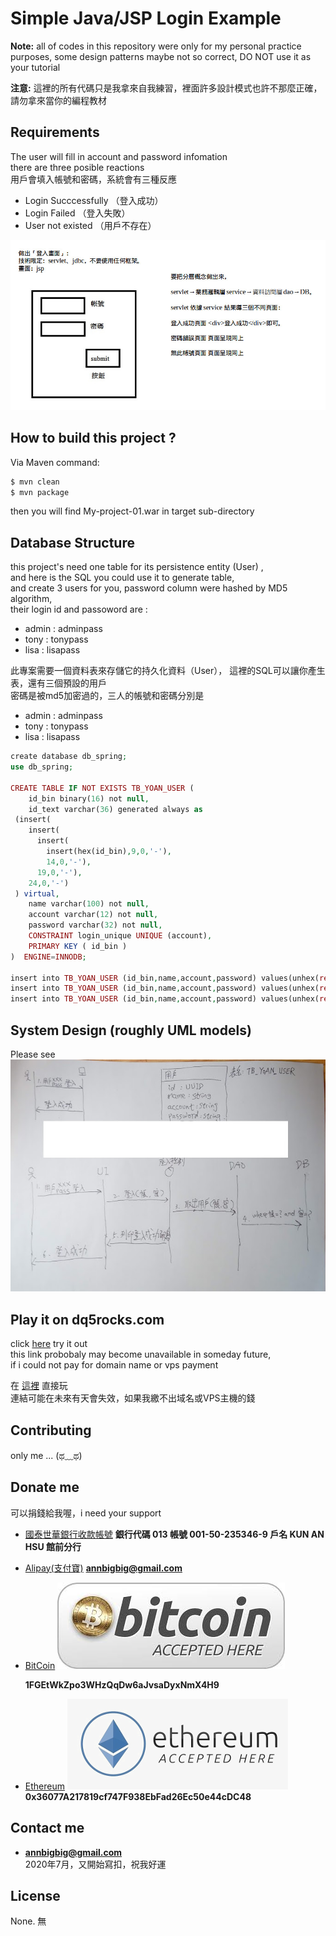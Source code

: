 # Simple Java/JSP Login Example


**Note:** all of codes in this repository were only for my personal practice purposes, some design patterns maybe not so correct, DO NOT use it as your tutorial

**注意:** 這裡的所有代碼只是我拿來自我練習，裡面許多設計模式也許不那麼正確，請勿拿來當你的編程教材



## Requirements
The user will fill in account and password infomation  
there are three posible reactions  
用戶會填入帳號和密碼，系統會有三種反應 

 - Login Succcessfully （登入成功）
 - Login Failed （登入失敗）
 - User not existed （用戶不存在）

![Requirements Description](images/Requirements.jpg?raw=true "Title")  


## How to build this project ?

Via Maven command:

``` bash
$ mvn clean
$ mvn package
```
then you will find My-project-01.war in target sub-directory  


## Database Structure
this project's need one table for its persistence entity (User) ,   
and here is the SQL you could use it to generate table,   
and create 3 users for you,  password column were hashed by MD5 algorithm,  
their login id and passoword are :  
 - admin : adminpass
 - tony : tonypass
 - lisa : lisapass

此專案需要一個資料表來存儲它的持久化資料（User），
這裡的SQL可以讓你產生表，還有三個預設的用戶  
密碼是被md5加密過的，三人的帳號和密碼分別是  
 - admin : adminpass 
 - tony : tonypass
 - lisa : lisapass

``` php
create database db_spring;
use db_spring;

CREATE TABLE IF NOT EXISTS TB_YOAN_USER (
    id_bin binary(16) not null,
    id_text varchar(36) generated always as
 (insert(
    insert(
      insert(
        insert(hex(id_bin),9,0,'-'),
        14,0,'-'),
      19,0,'-'),
    24,0,'-')
 ) virtual,
    name varchar(100) not null,
    account varchar(12) not null,
    password varchar(32) not null,
    CONSTRAINT login_unique UNIQUE (account),
    PRIMARY KEY ( id_bin )
)  ENGINE=INNODB;

insert into TB_YOAN_USER (id_bin,name,account,password) values(unhex(replace(uuid(),'-','')), 'Admin','admin','a05f9d34b9ca3dcc93bdee7bc37b7e0e');
insert into TB_YOAN_USER (id_bin,name,account,password) values(unhex(replace(uuid(),'-','')), 'Tony','tony','ac61a6ff1d90274772c37ad74758877c');
insert into TB_YOAN_USER (id_bin,name,account,password) values(unhex(replace(uuid(),'-','')), 'Lisa','lisa','f5971d79c9d7fa030a7b4652ba6bc7a9');

```

## System Design (roughly UML models)

Please see 
![UMLmodels](images/UMLmodels.jpg?raw=true "Title")

## Play it on dq5rocks.com  
click [here](https://www.dq5rocks.com/My-project-01/ "Title") try it out  
this link probobaly may become unavailable in someday future,   
if i could not pay for domain name or vps payment

在 [這裡](https://www.dq5rocks.com/My-project-01/ "Title") 直接玩  
連結可能在未來有天會失效，如果我繳不出域名或VPS主機的錢  

## Contributing

only me ... (ಥ﹏ಥ)

## Donate me

可以捐錢給我喔，i need your support  

- [國泰世華銀行收款帳號](#CathayBank) **銀行代碼 013 帳號 001-50-235346-9 戶名 KUN AN HSU 館前分行**  

- [Alipay(支付寶)](#alipay) **annbigbig@gmail.com**  

- [BitCoin](#Bitcoin)  ![BitcoinIcon](images/Bitcoin.png?raw=true "Thank you")

  **1FGEtWkZpo3WHzQqDw6aJvsaDyxNmX4H9**

- [Ethereum](#Ethereum)  ![EthereeumIcon](images/Ethereum.png?raw=true "Thank you")  
  **0x36077A217819cf747F938EbFad26Ec50e44cDC48**

## Contact me

- **annbigbig@gmail.com**   
2020年7月，又開始寫扣，祝我好運

## License

None. 無

